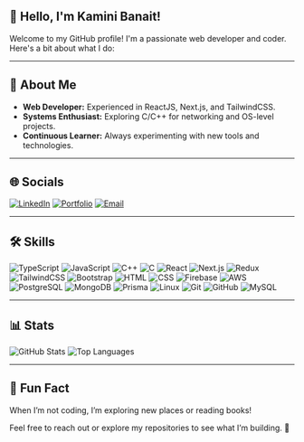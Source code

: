 ## 👋 Hello, I'm Kamini Banait!

Welcome to my GitHub profile! I'm a passionate web developer and coder. Here's a bit about what I do:


---

## 🌱 About Me
- **Web Developer:** Experienced in ReactJS, Next.js, and TailwindCSS.
- **Systems Enthusiast:** Exploring C/C++ for networking and OS-level projects.
- **Continuous Learner:** Always experimenting with new tools and technologies.

---

## 🌐 Socials

[![LinkedIn](https://img.shields.io/badge/LinkedIn-0A66C2?style=for-the-badge&logo=linkedin&logoColor=white)](https://linkedin.com/in/kamini-banait-03)
[![Portfolio](https://img.shields.io/badge/Portfolio-FF5722?style=for-the-badge&logo=firefox&logoColor=white)](https://your-portfolio-link.com)
[![Email](https://img.shields.io/badge/Email-D14836?style=for-the-badge&logo=gmail&logoColor=white)](mailto:kaminibanait03@gmail.com)

---

## 🛠 Skills
![TypeScript](https://img.shields.io/badge/TypeScript-007ACC?style=for-the-badge&logo=typescript&logoColor=white)
![JavaScript](https://img.shields.io/badge/JavaScript-F7DF1E?style=for-the-badge&logo=javascript&logoColor=black)
![C++](https://img.shields.io/badge/C++-00599C?style=for-the-badge&logo=cplusplus&logoColor=white)
![C](https://img.shields.io/badge/C-A8B9CC?style=for-the-badge&logo=c&logoColor=white)
![React](https://img.shields.io/badge/React-61DAFB?style=for-the-badge&logo=react&logoColor=black)
![Next.js](https://img.shields.io/badge/Next.js-000000?style=for-the-badge&logo=nextdotjs&logoColor=white)
![Redux](https://img.shields.io/badge/Redux-764ABC?style=for-the-badge&logo=redux&logoColor=white)
![TailwindCSS](https://img.shields.io/badge/TailwindCSS-38B2AC?style=for-the-badge&logo=tailwindcss&logoColor=white)
![Bootstrap](https://img.shields.io/badge/Bootstrap-7952B3?style=for-the-badge&logo=bootstrap&logoColor=white)
![HTML](https://img.shields.io/badge/HTML-E34F26?style=for-the-badge&logo=html5&logoColor=white)
![CSS](https://img.shields.io/badge/CSS-1572B6?style=for-the-badge&logo=css3&logoColor=white)
![Firebase](https://img.shields.io/badge/Firebase-FFCA28?style=for-the-badge&logo=firebase&logoColor=black)
![AWS](https://img.shields.io/badge/AWS-232F3E?style=for-the-badge&logo=amazonaws&logoColor=white)
![PostgreSQL](https://img.shields.io/badge/PostgreSQL-4169E1?style=for-the-badge&logo=postgresql&logoColor=white)
![MongoDB](https://img.shields.io/badge/MongoDB-47A248?style=for-the-badge&logo=mongodb&logoColor=white)
![Prisma](https://img.shields.io/badge/Prisma-2D3748?style=for-the-badge&logo=prisma&logoColor=white)
![Linux](https://img.shields.io/badge/Linux-FCC624?style=for-the-badge&logo=linux&logoColor=black)
![Git](https://img.shields.io/badge/Git-F05032?style=for-the-badge&logo=git&logoColor=white)
![GitHub](https://img.shields.io/badge/GitHub-181717?style=for-the-badge&logo=github&logoColor=white)
![MySQL](https://img.shields.io/badge/MySQL-4479A1?style=for-the-badge&logo=mysql&logoColor=white)


---

## 📊 Stats

![GitHub Stats](https://github-readme-stats.vercel.app/api?username=kamini08&show_icons=true&theme=dark)
![Top Languages](https://github-readme-stats.vercel.app/api/top-langs/?username=kamini08&layout=compact&theme=dark)

---

## 🎨 Fun Fact
When I’m not coding, I’m exploring new places or reading books!

Feel free to reach out or explore my repositories to see what I’m building. 🚀
